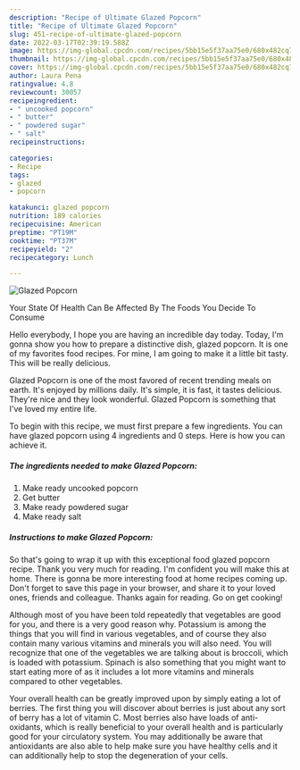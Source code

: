 ```yaml
---
description: "Recipe of Ultimate Glazed Popcorn"
title: "Recipe of Ultimate Glazed Popcorn"
slug: 451-recipe-of-ultimate-glazed-popcorn
date: 2022-03-17T02:39:19.588Z
image: https://img-global.cpcdn.com/recipes/5bb15e5f37aa75e0/680x482cq70/glazed-popcorn-recipe-main-photo.jpg
thumbnail: https://img-global.cpcdn.com/recipes/5bb15e5f37aa75e0/680x482cq70/glazed-popcorn-recipe-main-photo.jpg
cover: https://img-global.cpcdn.com/recipes/5bb15e5f37aa75e0/680x482cq70/glazed-popcorn-recipe-main-photo.jpg
author: Laura Pena
ratingvalue: 4.8
reviewcount: 30057
recipeingredient:
- " uncooked popcorn"
- " butter"
- " powdered sugar"
- " salt"
recipeinstructions:

categories:
- Recipe
tags:
- glazed
- popcorn

katakunci: glazed popcorn 
nutrition: 189 calories
recipecuisine: American
preptime: "PT19M"
cooktime: "PT37M"
recipeyield: "2"
recipecategory: Lunch

---
```



![Glazed Popcorn](https://img-global.cpcdn.com/recipes/5bb15e5f37aa75e0/680x482cq70/glazed-popcorn-recipe-main-photo.jpg)

Your State Of Health Can Be Affected By The Foods You Decide To Consume

Hello everybody, I hope you are having an incredible day today. Today, I'm gonna show you how to prepare a distinctive dish, glazed popcorn. It is one of my favorites food recipes. For mine, I am going to make it a little bit tasty. This will be really delicious.



Glazed Popcorn is one of the most favored of recent trending meals on earth. It's enjoyed by millions daily. It's simple, it is fast, it tastes delicious. They're nice and they look wonderful. Glazed Popcorn is something that I've loved my entire life.


To begin with this recipe, we must first prepare a few ingredients. You can have glazed popcorn using 4 ingredients and 0 steps. Here is how you can achieve it.

<!--inarticleads1-->

##### The ingredients needed to make Glazed Popcorn:

1. Make ready  uncooked popcorn
1. Get  butter
1. Make ready  powdered sugar
1. Make ready  salt




<!--inarticleads2-->

##### Instructions to make Glazed Popcorn:





So that's going to wrap it up with this exceptional food glazed popcorn recipe. Thank you very much for reading. I'm confident you will make this at home. There is gonna be more interesting food at home recipes coming up. Don't forget to save this page in your browser, and share it to your loved ones, friends and colleague. Thanks again for reading. Go on get cooking!

Although most of you have been told repeatedly that vegetables are good for you, and there is a very good reason why. Potassium is among the things that you will find in various vegetables, and of course they also contain many various vitamins and minerals you will also need. You will recognize that one of the vegetables we are talking about is broccoli, which is loaded with potassium. Spinach is also something that you might want to start eating more of as it includes a lot more vitamins and minerals compared to other vegetables.

Your overall health can be greatly improved upon by simply eating a lot of berries. The first thing you will discover about berries is just about any sort of berry has a lot of vitamin C. Most berries also have loads of anti-oxidants, which is really beneficial to your overall health and is particularly good for your circulatory system. You may additionally be aware that antioxidants are also able to help make sure you have healthy cells and it can additionally help to stop the degeneration of your cells.
